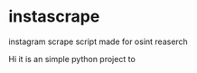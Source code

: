 # instascrape
instagram scrape script made for osint reaserch
<p> Hi it is an simple python project to </p>
